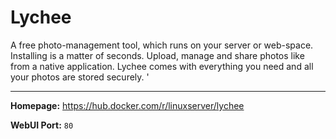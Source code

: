 # Lychee

A free photo-management tool, which runs on your server or web-space. Installing is a matter of seconds. Upload, manage and share photos like from a native application. Lychee comes with everything you need and all your photos are stored securely. '

---

**Homepage:** https://hub.docker.com/r/linuxserver/lychee

**WebUI Port:** `80`